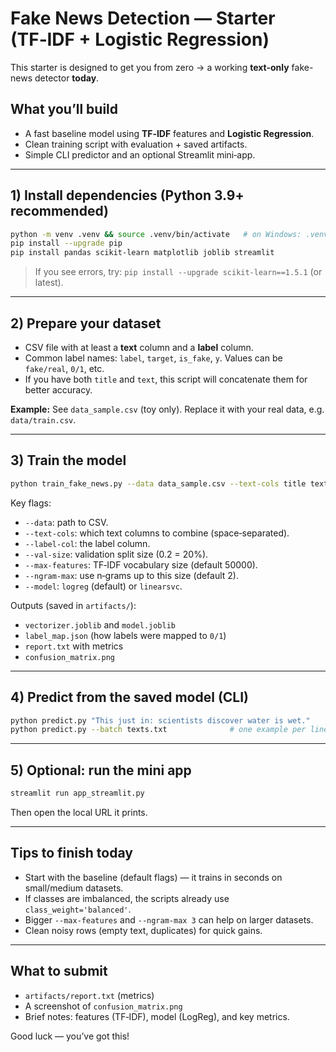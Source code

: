 
# Fake News Detection — Starter (TF‑IDF + Logistic Regression)

This starter is designed to get you from zero → a working **text-only** fake-news detector **today**.

## What you’ll build
- A fast baseline model using **TF‑IDF** features and **Logistic Regression**.
- Clean training script with evaluation + saved artifacts.
- Simple CLI predictor and an optional Streamlit mini‑app.

---

## 1) Install dependencies (Python 3.9+ recommended)

```bash
python -m venv .venv && source .venv/bin/activate   # on Windows: .venv\Scripts\activate
pip install --upgrade pip
pip install pandas scikit-learn matplotlib joblib streamlit
```

> If you see errors, try: `pip install --upgrade scikit-learn==1.5.1` (or latest).

---

## 2) Prepare your dataset

- CSV file with at least a **text** column and a **label** column.
- Common label names: `label`, `target`, `is_fake`, `y`. Values can be `fake/real`, `0/1`, etc.
- If you have both `title` and `text`, this script will concatenate them for better accuracy.

**Example:** See `data_sample.csv` (toy only). Replace it with your real data, e.g. `data/train.csv`.

---

## 3) Train the model

```bash
python train_fake_news.py --data data_sample.csv --text-cols title text --label-col label --val-size 0.2 --random-state 42
```

Key flags:
- `--data`: path to CSV.
- `--text-cols`: which text columns to combine (space‑separated).
- `--label-col`: the label column.
- `--val-size`: validation split size (0.2 = 20%).
- `--max-features`: TF‑IDF vocabulary size (default 50000).
- `--ngram-max`: use n‑grams up to this size (default 2).
- `--model`: `logreg` (default) or `linearsvc`.

Outputs (saved in `artifacts/`):
- `vectorizer.joblib` and `model.joblib`
- `label_map.json` (how labels were mapped to `0/1`)
- `report.txt` with metrics
- `confusion_matrix.png`

---

## 4) Predict from the saved model (CLI)

```bash
python predict.py "This just in: scientists discover water is wet."
python predict.py --batch texts.txt              # one example per line
```

---

## 5) Optional: run the mini app

```bash
streamlit run app_streamlit.py
```
Then open the local URL it prints.

---

## Tips to finish **today**
- Start with the baseline (default flags) — it trains in seconds on small/medium datasets.
- If classes are imbalanced, the scripts already use `class_weight='balanced'`.
- Bigger `--max-features` and `--ngram-max 3` can help on larger datasets.
- Clean noisy rows (empty text, duplicates) for quick gains.

---

## What to submit
- `artifacts/report.txt` (metrics)
- A screenshot of `confusion_matrix.png`
- Brief notes: features (TF‑IDF), model (LogReg), and key metrics.

Good luck — you’ve got this!
